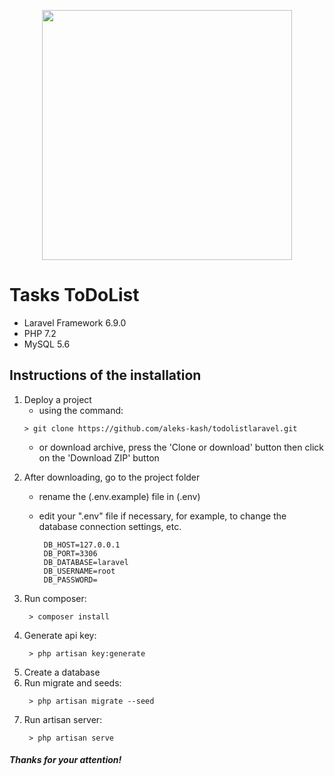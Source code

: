 <p align="center"><img src="https://res.cloudinary.com/dtfbvvkyp/image/upload/v1566331377/laravel-logolockup-cmyk-red.svg" width="400"></p>

<p align="center">

# Tasks ToDoList

<ul>
    <li>Laravel Framework 6.9.0</li>
    <li>PHP 7.2</li>
    <li>MySQL 5.6</li>
</ul>

</p>

## Instructions of the installation

<ol>

<li>
     Deploy a project

   - using the command: 
  
    > git clone https://github.com/aleks-kash/todolistlaravel.git

   - or download archive, press the 'Clone or download' button then click on the 'Download ZIP' button
</li>

<li>

   After downloading, go to the project folder
   
   * rename the (.env.example) file in (.env)
   * edit your ".env" file if necessary, for example, to change the database connection settings, etc.
    
          DB_HOST=127.0.0.1
          DB_PORT=3306
          DB_DATABASE=laravel
          DB_USERNAME=root
          DB_PASSWORD=

</li>

<li>
     Run composer:
     
     > composer install
</li>


<li>
     Generate api key:
    
     > php artisan key:generate
</li>


<li>
     Create a database
</li>


<li>
     Run migrate and seeds:
        
     > php artisan migrate --seed
</li>


<li>
     Run artisan server:
     
     > php artisan serve
</li>

</ol>

##### Thanks for your attention!